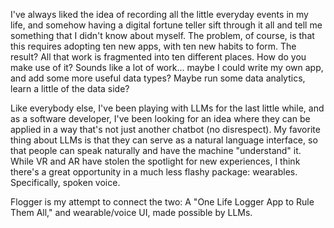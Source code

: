 I've always liked the idea of recording all the little everyday events in my life, and somehow having a digital fortune teller sift through it all and tell me something that I didn't know about myself.  The problem, of course, is that this requires adopting ten new apps, with ten new habits to form.  The result? All that work is fragmented into ten different places.  How do you make use of it?  Sounds like a lot of work... maybe I could write my own app, and add some more useful data types?  Maybe run some data analytics, learn a little of the data side?

Like everybody else, I've been playing with LLMs for the last little while, and as a software developer, I've been looking for an idea where they can be applied in a way that's not just another chatbot (no disrespect). My favorite thing about LLMs is that they can serve as a natural language interface, so that people can speak naturally and have the machine "understand" it.  While VR and AR have stolen the spotlight for new experiences, I think there's a great opportunity in a much less flashy package: wearables.  Specifically, spoken voice.

Flogger is my attempt to connect the two: A "One Life Logger App to Rule Them All," and wearable/voice UI, made possible by 
LLMs.
